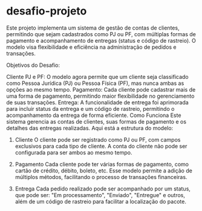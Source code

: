 # desafio-projeto
Este projeto implementa um sistema de gestão de contas de clientes, permitindo que sejam cadastrados como PJ ou PF, com múltiplas formas de pagamento e acompanhamento de entregas (status e código de rastreio). O modelo visa flexibilidade e eficiência na administração de pedidos e transações.

Objetivos do Desafio:

Cliente PJ e PF: O modelo agora permite que um cliente seja classificado como Pessoa Jurídica (PJ) ou Pessoa Física (PF), mas nunca ambas as opções ao mesmo tempo.
Pagamento: Cada cliente pode cadastrar mais de uma forma de pagamento, permitindo maior flexibilidade no gerenciamento de suas transações.
Entrega: A funcionalidade de entrega foi aprimorada para incluir status da entrega e um código de rastreio, permitindo o acompanhamento da entrega de forma eficiente.
Como Funciona
Este sistema gerencia as contas de clientes, suas formas de pagamento e os detalhes das entregas realizadas. Aqui está a estrutura do modelo:

1. Cliente
O cliente pode ser registrado como PJ ou PF, com campos exclusivos para cada tipo de cliente. A conta do cliente não pode ser configurada para ser ambos ao mesmo tempo.

2. Pagamento
Cada cliente pode ter várias formas de pagamento, como cartão de crédito, débito, boleto, etc. Esse modelo permite a adição de múltiplos métodos, facilitando o processo de transações financeiras.

3. Entrega
Cada pedido realizado pode ser acompanhado por um status, que pode ser: "Em processamento", "Enviado", "Entregue" e outros, além de um código de rastreio para facilitar a localização do pacote.
